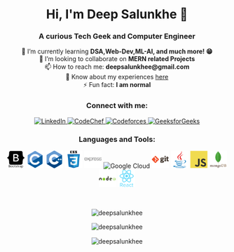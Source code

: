 <div align="center">
  <h1>Hi, I'm Deep Salunkhe 👋</h1>
  <h3>A curious Tech Geek and Computer Engineer</h3>
  
  <p>
    🌱 I’m currently learning <strong>DSA,Web-Dev,ML-AI, and much more! 😁</strong><br>
    👯 I’m looking to collaborate on <strong>MERN related Projects</strong><br>
    📫 How to reach me: <strong>deepsalunkhee@gmail.com</strong><br>
    📄 Know about my experiences <a href="https://deepsalunkhe.vercel.app/">here</a><br>
    ⚡ Fun fact: <strong>I am normal</strong>
  </p>
  
  <h3>Connect with me:</h3>
  <p>
    <a href="https://linkedin.com/in/deep salunkhe" target="_blank">
      <img src="https://raw.githubusercontent.com/rahuldkjain/github-profile-readme-generator/master/src/images/icons/Social/linked-in-alt.svg" alt="LinkedIn" height="30" width="40" />
    </a>
    <a href="https://www.codechef.com/users/deepsalunkhee" target="_blank">
      <img src="https://cdn.jsdelivr.net/npm/simple-icons@3.1.0/icons/codechef.svg" alt="CodeChef" height="30" width="40" />
    </a>
    <a href="https://codeforces.com/profile/deepsalunkhee" target="_blank">
      <img src="https://raw.githubusercontent.com/rahuldkjain/github-profile-readme-generator/master/src/images/icons/Social/codeforces.svg" alt="Codeforces" height="30" width="40" />
    </a>
    <a href="https://auth.geeksforgeeks.org/user/deepsalunkhee" target="_blank">
      <img src="https://raw.githubusercontent.com/rahuldkjain/github-profile-readme-generator/master/src/images/icons/Social/geeks-for-geeks.svg" alt="GeeksforGeeks" height="30" width="40" />
    </a>
  </p>
  
  <h3>Languages and Tools:</h3>
  <p>
    <img src="https://raw.githubusercontent.com/devicons/devicon/master/icons/bootstrap/bootstrap-plain-wordmark.svg" alt="Bootstrap" width="40" height="40" />
    <img src="https://raw.githubusercontent.com/devicons/devicon/master/icons/c/c-original.svg" alt="C" width="40" height="40" />
    <img src="https://raw.githubusercontent.com/devicons/devicon/master/icons/cplusplus/cplusplus-original.svg" alt="C++" width="40" height="40" />
    <img src="https://raw.githubusercontent.com/devicons/devicon/master/icons/css3/css3-original-wordmark.svg" alt="CSS3" width="40" height="40" />
    <img src="https://raw.githubusercontent.com/devicons/devicon/master/icons/express/express-original-wordmark.svg" alt="Express" width="40" height="40" />
    <img src="https://www.vectorlogo.zone/logos/google_cloud/google_cloud-icon.svg" alt="Google Cloud" width="40" height="40" />
    <img src="https://raw.githubusercontent.com/devicons/devicon/master/icons/git/git-original-wordmark.svg" alt="Git" width="40" height="40" />
    <img src="https://raw.githubusercontent.com/devicons/devicon/master/icons/java/java-original.svg" alt="Java" width="40" height="40" />
    <img src="https://raw.githubusercontent.com/devicons/devicon/master/icons/javascript/javascript-original.svg" alt="JavaScript" width="40" height="40" />
    <img src="https://raw.githubusercontent.com/devicons/devicon/master/icons/mongodb/mongodb-original-wordmark.svg" alt="MongoDB" width="40" height="40" />
    <img src="https://raw.githubusercontent.com/devicons/devicon/master/icons/nodejs/nodejs-original-wordmark.svg" alt="Node.js" width="40" height="40" />
    <img src="https://raw.githubusercontent.com/devicons/devicon/master/icons/react/react-original-wordmark.svg" alt="React" width="40" height="40" />
  </p>
  
  <br/>
  
  <p>
    <img align="center" src="https://github-readme-stats.vercel.app/api/top-langs/?username=deepsalunkhee&layout=compact&langs_count=8&theme=dark" alt="deepsalunkhee" />
  </p>
  
  <p>
    <img align="center" src="https://github-readme-stats.vercel.app/api?username=deepsalunkhee&show_icons=true&locale=en&theme=dark&hide_border=true&count_private=true" alt="deepsalunkhee" />
  </p>
  
  <p>
    <img align="center" src="https://github-readme-streak-stats.herokuapp.com/?user=deepsalunkhee&theme=dark" alt="deepsalunkhee" />
  </p>
</div>
